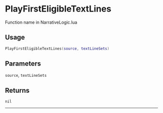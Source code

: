 # PlayFirstEligibleTextLines
Function name in NarrativeLogic.lua
## Usage
```lua
PlayFirstEligibleTextLines(source, textLineSets)
```
## Parameters
`source`, `textLineSets`
## Returns
`nil`

---
